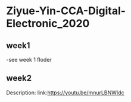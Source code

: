 # Ziyue-Yin-CCA-Digital-Electronic_2020

## week1
-see week 1 floder

## week2 
Description: 
link:https://youtu.be/mnurLBNWIdc
